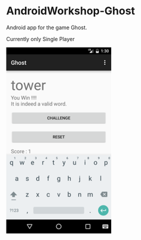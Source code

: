 # AndroidWorkshop-Ghost

Android app for the game Ghost.

Currently only Single Player

<img src="Meta/Screen.png" height="500" >
